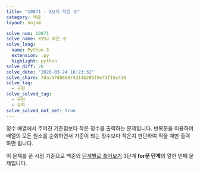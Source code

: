 ```yaml
---
title: "10871 - X보다 작은 수"
category: 백준
layout: nojam

solve_num: 10871
solve_name: X보다 작은 수
solve_lang:
  name: Python 3
  extension: .py
  highlight: python
solve_diff: 28
solve_date: "2020-03-24 16:23:32"
solve_share: 7daa97d868674314b285f0e73f15c410
solve_tag:
  - 구현
solve_solved_tag:
  - 구현
  - 수학
solve_solved_not_set: true
---
```


정수 배열에서 주어진 기준점보다 작은 정수를 출력하는 문제입니다. 반복문을 이용하여 배열의 모든 원소를 순회하면서 기준이 되는 정수보다 작은지 판단하여 작을 때만 출력하면 됩니다.

이 문제를 푼 시점 기준으로 백준의 [단계별로 풀어보기](http://noj.am/p/s) 3단계 **for문 단계**의 열한 번째 문제입니다.

